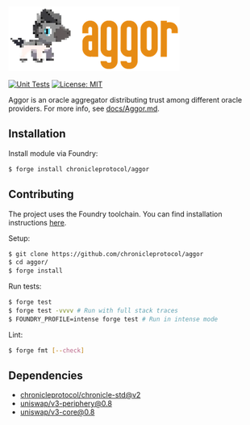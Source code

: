 <img src="./assets/logo.png"/>

[![Unit Tests](https://github.com/chronicleprotocol/aggor/actions/workflows/unit-tests.yml/badge.svg)](https://github.com/chronicleprotocol/aggor/actions/workflows/unit-tests.yml) [![License: MIT](https://img.shields.io/badge/License-MIT-yellow.svg)](https://opensource.org/licenses/MIT)

Aggor is an oracle aggregator distributing trust among different oracle providers. For more info, see [docs/Aggor.md](./docs/Aggor.md).

## Installation

Install module via Foundry:

```bash
$ forge install chronicleprotocol/aggor
```

## Contributing

The project uses the Foundry toolchain. You can find installation instructions [here](https://getfoundry.sh/).

Setup:

```bash
$ git clone https://github.com/chronicleprotocol/aggor
$ cd aggor/
$ forge install
```

Run tests:

```bash
$ forge test
$ forge test -vvvv # Run with full stack traces
$ FOUNDRY_PROFILE=intense forge test # Run in intense mode
```

Lint:

```bash
$ forge fmt [--check]
```

## Dependencies

- [chronicleprotocol/chronicle-std@v2](https://github.com/chronicleprotocol/chronicle-std/tree/v2)
- [uniswap/v3-periphery@0.8](https://github.com/Uniswap/v3-periphery/tree/0.8)
- [uniswap/v3-core@0.8](https://github.com/Uniswap/v3-core/tree/0.8)
